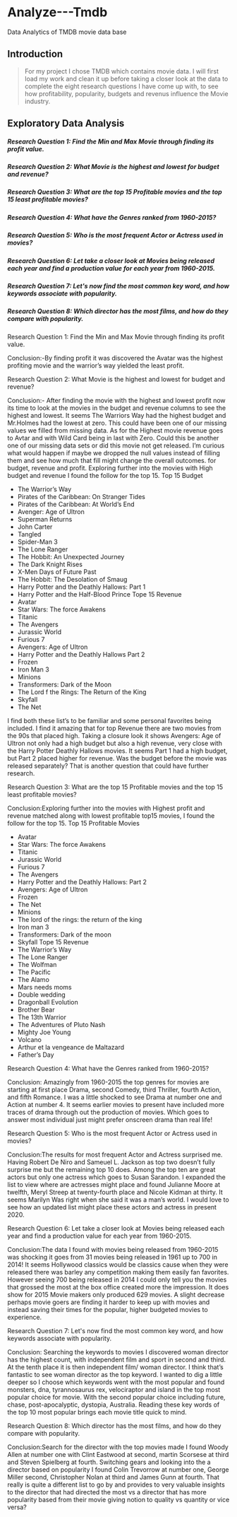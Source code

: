 # Analyze---Tmdb
Data Analytics of TMDB movie data base

## Introduction

> For my project I chose TMDB which contains movie data. I will first load my work and clean it up before taking a closer look at the data to complete the eight research questions I have come up with, to see how profitability, popularity, budgets and revenus influence the Movie industry.
>
## Exploratory Data Analysis

##### Research Question 1: Find the Min and Max Movie through finding its profit value.
##### Research Question 2:  What Movie is the highest and lowest for budget and revenue?
##### Research Question 3:  What are the top 15 Profitable movies and the top 15 least profitable movies?
##### Research Question 4:  What have the Genres ranked from 1960-2015?
##### Research Question 5:  Who is the most frequent Actor or Actress used in movies?
##### Research Question 6:  Let take a closer look at Movies being released each year and find a production value for each year from 1960-2015.
##### Research Question 7:  Let's now find the most common key word, and how keywords associate with popularity.
##### Research Question 8:  Which director has the most films, and how do they compare with popularity.

Research Question 1: Find the Min and Max Movie through finding its profit value.

Conclusion:-By finding profit it was discovered the Avatar was the highest profiting movie and the warrior’s way yielded the least profit.

Research Question 2: What Movie is the highest and lowest for budget and revenue?

Conclusion:-	After finding the movie with the highest and lowest profit now its time to look at the movies in the budget and revenue columns to see the highest and lowest. It seems The Warriors Way had the highest budget and Mr.Holmes had the lowest at zero. This could have been one of our missing values we filled from missing data.  As for the Highest movie revenue goes to Avtar and with Wild Card being in last with Zero. Could this be another one of our missing data sets or did this movie not get released.
I’m curious what would happen if maybe we dropped the null values instead of filling them and see how much that fill might change the overall outcomes. for budget, revenue and profit.
    Exploring further into the movies with High budget and revenue I found the follow for the top 15.
Top 15 Budget
-	The Warrior’s Way
-	Pirates of the Caribbean: On Stranger Tides
-	Pirates of the Caribbean: At World’s End
-	Avenger: Age of Ultron
-	Superman Returns
-	John Carter
-	Tangled
-	Spider-Man 3
-	The Lone Ranger
-	The  Hobbit: An Unexpected Journey
-	The Dark Knight Rises
-	X-Men Days of Future Past
-	The Hobbit: The Desolation of Smaug
-	Harry Potter and the Deathly Hallows: Part 1
-	Harry Potter and the Half-Blood Prince
Tope 15 Revenue
-	Avatar
-	Star Wars: The force Awakens
-	Titanic
-	The Avengers
-	Jurassic World
-	Furious 7
-	Avengers: Age of Ultron
-	Harry Potter and the Deathly Hallows Part 2
-	Frozen
-	Iron Man 3
-	Minions
-	Transformers: Dark of the Moon
-	The Lord f the Rings: The Return of the King
-	Skyfall
-	The Net

I find both these list’s to be familiar and some personal favorites being included.  I find it amazing that for top Revenue there are two movies from the 90s that placed high. Taking a closure look it shows Avengers: Age of Ultron not only had a high budget but also a high revenue, very close with the Harry Potter Deathly Hallows movies. It seems Part 1 had a high budget, but Part 2 placed higher for revenue. Was the budget before the movie was released separately? That is another question that could have further research. 

Research Question 3: What are the top 15 Profitable movies and the top 15 least profitable movies?

Conclusion:Exploring further into the movies with Highest profit and revenue matched along with lowest profitable top15 movies, I found the follow for the top 15.
Top 15 Profitable Movies
-	Avatar
-	Star Wars: The force Awakens
-	Titanic
-	Jurassic World
-	Furious 7
-	The Avengers
-	Harry Potter and the Deathly Hallows: Part 2
-	Avengers: Age of Ultron
-	Frozen
-	The Net
-	Minions
-	The lord of the rings: the return of the king
-	Iron man 3
-	Transformers: Dark of the moon
-	Skyfall
Tope 15 Revenue
-	The Warrior’s Way
-	The Lone Ranger
-	The Wolfman
-	The Pacific
-	The Alamo
-	Mars needs moms
-	Double wedding
-	Dragonball Evolution
-	Brother Bear
-	The 13th Warrior
-	The Adventures of Pluto Nash
-	Mighty Joe Young
-	Volcano
-	Arthur et la vengeance de Maltazard
-	Father’s Day

Research Question 4: What have the Genres ranked from 1960-2015?

Conclusion: Amazingly from 1960-2015 the top genres for movies are starting at first place Drama, second Comedy, third Thriller, fourth Action, and fifth Romance. I was a little shocked to see Drama at number one and Action at number 4. It seems earlier movies to present have included more traces of drama through out the production of movies. Which goes to answer most individual just might prefer onscreen drama than real life!

Research Question 5: Who is the most frequent Actor or Actress used in movies?

Conclusion:The results for most frequent Actor and Actress surprised me. Having Robert De Niro and Sameuel L. Jackson as top two doesn’t fully surprise me but the remaining top 10 does. Among the top ten are great actors but only one actress which goes to Susan Sarandon. I expanded the list to view where are actresses might place and found Julianne Moore at twelfth, Meryl Streep at twenty-fourth place and Nicole Kidman at thirty.  It seems Marilyn Was right when she said it was a man’s world. I would love to see how an updated list might place these actors and actress in present 2020.

Research Question 6: Let take a closer look at Movies being released each year and find a production value for each year from 1960-2015.

Conclusion:The data I found with movies being released from 1960-2015 was shocking it goes from 31 movies being released in 1961 up to 700 in 2014! It seems Hollywood classics would be classics cause when they were released there was barley any competition making them easily fan favorites. However seeing 700 being released in 2014 I could only tell you the movies that grossed the most at the box office created more the impression. It does show for 2015 Movie makers only produced 629 movies. A slight decrease perhaps movie goers are finding it harder to keep up with movies and instead saving their times for the popular, higher budgeted movies to experience.

Research Question 7: Let's now find the most common key word, and how keywords associate with popularity.

Conclusion: Searching the keywords to movies I discovered woman director has the highest count, with independent film and sport in second and third. At the tenth place it is then independent film/ woman director. I think that’s fantastic to see woman director as the top keyword. I wanted to dig a little deeper so I choose which keywords went with the most popular and found monsters, dna, tyrannosaurus rex, velociraptor and island in the top most popular choice for movie. With the second popular choice including future, chase, post-apocalyptic, dystopia, Australia.  Reading these key words of the top 10 most popular brings each movie title quick to mind.

Research Question 8: Which director has the most films, and how do they compare with popularity.

Conclusion:Search for the director with the top movies made I found Woody Allen at number one with Clint Eastwood at second, martin Scorsese at third and Steven Spielberg at fourth. Switching gears and looking into the a director based on popularity I found Colin Trevorrow at number one, George Miller second, Christopher Nolan at third and James Gunn at fourth. That really is quite a different list to go by and provides to very valuable insights to the director that had directed the most vs a director that has more popularity based from their movie giving notion to quality vs quantity or vice versa?
